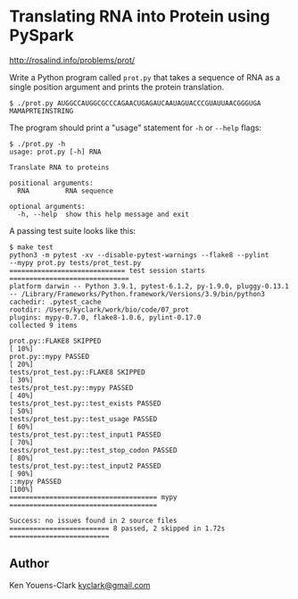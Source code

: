 # Translating RNA into Protein using PySpark

http://rosalind.info/problems/prot/

Write a Python program called `prot.py` that takes a sequence of RNA as a single position argument and prints the protein translation.

```
$ ./prot.py AUGGCCAUGGCGCCCAGAACUGAGAUCAAUAGUACCCGUAUUAACGGGUGA
MAMAPRTEINSTRING
```

The program should print a "usage" statement for `-h` or `--help` flags:

```
$ ./prot.py -h
usage: prot.py [-h] RNA

Translate RNA to proteins

positional arguments:
  RNA         RNA sequence

optional arguments:
  -h, --help  show this help message and exit
```

A passing test suite looks like this:

```
$ make test
python3 -m pytest -xv --disable-pytest-warnings --flake8 --pylint 
--mypy prot.py tests/prot_test.py
============================= test session starts ==============================
platform darwin -- Python 3.9.1, pytest-6.1.2, py-1.9.0, pluggy-0.13.1 -- /Library/Frameworks/Python.framework/Versions/3.9/bin/python3
cachedir: .pytest_cache
rootdir: /Users/kyclark/work/bio/code/07_prot
plugins: mypy-0.7.0, flake8-1.0.6, pylint-0.17.0
collected 9 items

prot.py::FLAKE8 SKIPPED                                                  [ 10%]
prot.py::mypy PASSED                                                     [ 20%]
tests/prot_test.py::FLAKE8 SKIPPED                                       [ 30%]
tests/prot_test.py::mypy PASSED                                          [ 40%]
tests/prot_test.py::test_exists PASSED                                   [ 50%]
tests/prot_test.py::test_usage PASSED                                    [ 60%]
tests/prot_test.py::test_input1 PASSED                                   [ 70%]
tests/prot_test.py::test_stop_codon PASSED                               [ 80%]
tests/prot_test.py::test_input2 PASSED                                   [ 90%]
::mypy PASSED                                                            [100%]
===================================== mypy =====================================

Success: no issues found in 2 source files
========================= 8 passed, 2 skipped in 1.72s =========================
```

## Author

Ken Youens-Clark <kyclark@gmail.com>
